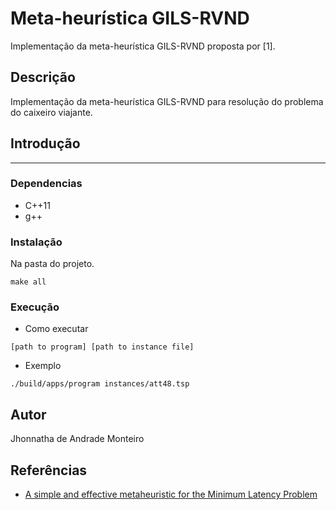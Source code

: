 # Meta-heurística GILS-RVND

Implementação da meta-heurística GILS-RVND proposta por [1].

## Descrição

Implementação da meta-heurística GILS-RVND para resolução do problema do 
caixeiro viajante.

## Introdução
------

### Dependencias

* C++11
* g++

### Instalação

Na pasta do projeto.

```
make all
```


### Execução

* Como executar
```
[path to program] [path to instance file]
```

* Exemplo
```
./build/apps/program instances/att48.tsp
```

## Autor

Jhonnatha de Andrade Monteiro


## Referências

* [A simple and effective metaheuristic for the Minimum Latency Problem](https://www.sciencedirect.com/science/article/abs/pii/S037722171200269X)